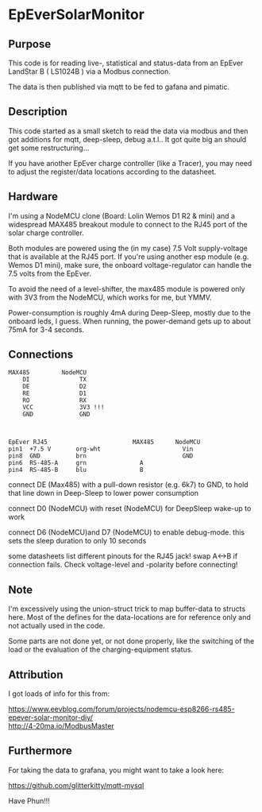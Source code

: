 # EpEverSolarMonitor

## Purpose

This code is for reading live-, statistical and status-data from
an EpEver LandStar B ( LS1024B ) via a Modbus connection.

The data is then published via mqtt to be fed to gafana and pimatic.

## Description

This code started as a small sketch to read the data via modbus and 
then got additions for mqtt, deep-sleep, debug a.t.l.. It got quite big 
an should get some restructuring...

If you have another EpEver charge controller (like a Tracer), 
you may need to adjust the register/data locations according 
to the datasheet.

## Hardware

I'm using a NodeMCU clone (Board: Lolin Wemos D1 R2 & mini) and a 
widespread MAX485 breakout module to connect to the RJ45 port of the 
solar charge controller.

Both modules are powered using the (in my case) 7.5 Volt supply-voltage
that is available at the RJ45 port. If you're using another esp module 
(e.g. Wemos D1 mini), make sure, the onboard voltage-regulator can 
handle the 7.5 volts from the EpEver.

To avoid the need of a level-shifter, the max485 module is powered only
with 3V3 from the NodeMCU, which works for me, but YMMV.

Power-consumption is roughly 4mA during Deep-Sleep, mostly due to the 
onboard leds, I guess. When running, the power-demand gets up to about 
75mA for 3-4 seconds. 


## Connections
    
    MAX485         NodeMCU 
        DI              TX
        DE              D2
        RE              D1
        RO              RX
        VCC             3V3 !!!
        GND             GND
        


    EpEver RJ45                        MAX485      NodeMCU
    pin1  +7.5 V       org-wht                       Vin
    pin8  GND          brn                           GND
    pin6  RS-485-A     grn               A
    pin4  RS-485-B     blu               B


connect DE (Max485) with a pull-down resistor (e.g. 6k7) to GND,
to hold that line down in Deep-Sleep to lower power consumption

connect D0 (NodeMCU) with reset (NodeMCU) for DeepSleep wake-up to work

connect D6 (NodeMCU)and D7 (NodeMCU) to enable debug-mode. this 
sets the sleep duration to only 10 seconds

some datasheets list different pinouts for the RJ45 jack!  swap A<->B if 
connection fails. Check voltage-level and -polarity before connecting!


## Note

I'm excessively using the union-struct trick to map buffer-data 
to structs here. Most of the defines for the data-locations
are for reference only and not actually used in the code.

Some parts are not done yet, or not done properly, like the switching of the load or the evaluation of the charging-equipment status. 

## Attribution

I got loads of info for this from:

   https://www.eevblog.com/forum/projects/nodemcu-esp8266-rs485-epever-solar-monitor-diy/ <br>
   http://4-20ma.io/ModbusMaster


## Furthermore

For taking the data to grafana, you might want to take a look here: 

   https://github.com/glitterkitty/mqtt-mysql


Have Phun!!!
